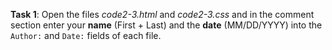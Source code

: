 **Task 1**: Open the files _code2-3.html_ and _code2-3.css_ and in the comment section enter your **name** (First + Last) and the **date** (MM/DD/YYYY) into the `Author:` and `Date:` fields of each file.
